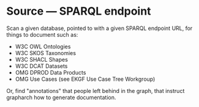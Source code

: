 # Source &mdash; SPARQL endpoint

Scan a given database, pointed to with a given SPARQL endpoint URL,
for things to document such as:

- W3C OWL Ontologies
- W3C SKOS Taxonomies
- W3C SHACL Shapes
- W3C DCAT Datasets
- OMG DPROD Data Products
- OMG Use Cases (see EKGF Use Case Tree Workgroup)

Or, find "annotations" that people left behind in the graph,
that instruct grapharch how to generate documentation.
